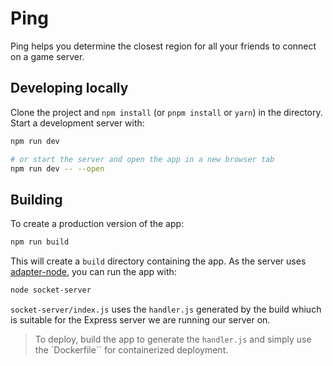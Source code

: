 # Ping

Ping helps you determine the closest region for all your friends to connect on a game server.

## Developing locally

Clone the project and `npm install` (or `pnpm install` or `yarn`) in the directory. Start a development server with:

```bash
npm run dev

# or start the server and open the app in a new browser tab
npm run dev -- --open
```

## Building

To create a production version of the app:

```bash
npm run build
```

This will create a `build` directory containing the app. As the server uses [adapter-node](https://kit.svelte.dev/docs/adapter-node), you can run the app with:

```bash
node socket-server
```

`socket-server/index.js` uses the `handler.js` generated by the build whiuch is suitable for the Express server we are running our server on.

> To deploy, build the app to generate the `handler.js` and simply use the `Dockerfile`` for containerized deployment.